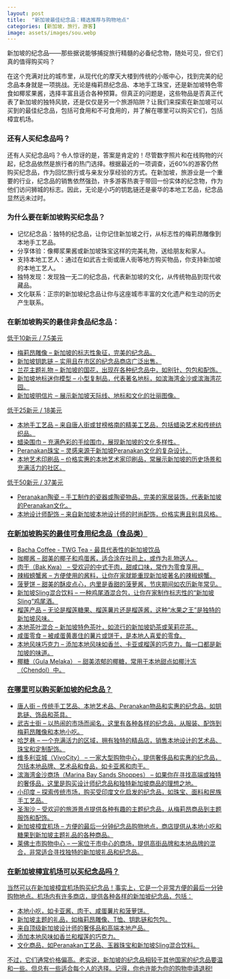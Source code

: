 ```yaml
---
layout: post
title:  "新加坡最佳纪念品：精选推荐与购物地点"
categories: [新加坡，旅行，游客]
image: assets/images/sou.webp
---
```


新加坡的纪念品——那些据说能够捕捉旅行精髓的必备纪念物，随处可见，但它们真的值得购买吗？

在这个充满对比的城市里，从现代化的摩天大楼到传统的小贩中心，找到完美的纪念品本身就是一项挑战。无论是梅莉昂纪念品、本地手工珠宝，还是新加坡特色零食如椰浆果酱，选择丰富且适合各种预算。但真正的问题是，这些物品是否真正代表了新加坡的独特风貌，还是仅仅是另一个旅游陷阱？让我们来探索在新加坡可以买到的最佳纪念品，包括可食用和不可食用的，并了解在哪里可以购买它们，包括樟宜机场。

### 还有人买纪念品吗？

还有人买纪念品吗？令人惊讶的是，答案是肯定的！尽管数字照片和在线购物的兴起，纪念品依然是旅行者的热门选择。根据最近的一项调查，近60%的游客仍然购买纪念品，作为回忆旅行或与亲友分享经验的方式。在新加坡，旅游业是一个重要的行业，纪念品的销售依然强劲，许多游客热衷于带回一份实体的纪念物，作为他们访问狮城的标志。因此，无论是小巧的钥匙链还是豪华的本地工艺品，纪念品显然远未过时。

### 为什么要在新加坡购买纪念品？

+ 记忆纪念品：独特的纪念品，让你记住新加坡之行，从标志性的梅莉昂雕像到本地手工艺品。
+ 分享体验：像椰浆果酱或新加坡珠宝这样的完美礼物，送给朋友和家人。
+ 支持本地工艺人：通过在如武吉士街或唐人街等地方购买物品，你支持新加坡的本地工艺人。
+ 独特发现：发现独一无二的纪念品，代表新加坡的文化，从传统物品到现代收藏品。
+ 文化联系：正宗的新加坡纪念品让你与这座城市丰富的文化遗产和生动的历史产生联系。

### 在新加坡购买的最佳非食品纪念品：

<u>低于10新元 / 7.5美元<u>

+ 梅莉昂雕像 – 新加坡的标志性象征，完美的纪念品。
+ 新加坡钥匙链 – 实用且在市区的纪念品商店广泛出售。
+ 兰花主题礼物 – 新加坡的国花，出现在各种纪念品中，如别针、包包和配饰。
+ 新加坡地标迷你模型 – 小型复制品，代表著名地标，如滨海湾金沙或滨海湾花园。
+ 新加坡明信片 – 展示新加坡天际线、地标和文化的壮丽图像。

<u>低于25新元 / 18美元<u>

+ 本地手工艺品 – 来自唐人街或甘榜格南的精美工艺品，包括蜡染艺术和传统纺织品。
+ 蜡染围巾 – 充满色彩的手绘围巾，展现新加坡的文化多样性。
+ Peranakan珠宝 – 灵感来源于新加坡Peranakan文化的复杂设计。
+ 本地艺术印刷品 – 价格实惠的本地艺术家印刷品，常展示新加坡的历史场景和充满活力的社区。

<u>低于50新元 / 37美元<u>

+ Peranakan陶瓷 – 手工制作的瓷器或陶瓷物品，完美的家居装饰，代表新加坡的Peranakan文化。
+ 本地设计师配饰 – 来自新加坡本地设计师的时尚配饰，价格实惠且别具风格。

### 在新加坡购买的最佳可食用纪念品（食品类）

+ Bacha Coffee - TWG Tea - 最具代表性的新加坡饮品
+ 咖椰酱 – 甜美的椰子和鸡蛋酱，适合涂在吐司上，或作为礼物送人。
+ 肉干（Bak Kwa） – 受欢迎的中式干肉，甜咸口味，常作为零食享用。
+ 辣椒螃蟹酱 – 方便使用的酱料，让你在家就能重现新加坡著名的辣椒螃蟹。
+ 菠萝饼 – 甜美的酥皮点心，内里是香甜的菠萝酱，节庆期间如农历新年常见。
+ 新加坡Sling混合饮料 – 一种鸡尾酒混合包，让你在家制作标志性的“新加坡Sling”鸡尾酒。
+ 榴莲产品 – 无论是榴莲糖果、榴莲薯片还是榴莲酱，这种“水果之王”是独特的新加坡风味。
+ 本地茶叶混合 – 新加坡特色茶叶，如流行的新加坡奶茶或茉莉花茶。
+ 咸蛋零食 – 被咸蛋黄裹住的薯片或饼干，是本地人喜爱的零食。
+ 本地风味巧克力 – 添加本地风味如香兰、卡亚或榴莲的巧克力，每一口都是新加坡的味道。
+ 椰糖（Gula Melaka） – 甜美浓郁的椰糖，常用于本地甜点如椰汁冻（Chendol）中。

### 在哪里可以购买新加坡的纪念品？

+ 唐人街 – 传统手工艺品、本地艺术品、Peranakan物品和实惠的纪念品，如钥匙链、饰品和茶具。
+ 武吉士街 – 以热闹的市场而闻名，这里有各种各样的纪念品，从服装、配饰到梅莉昂雕像和本地小吃。
+ 哈芝巷 – 一个充满活力的区域，拥有独特的精品店，销售本地设计的艺术品、珠宝和定制配饰。
+ 维多利亚城（VivoCity） – 一家大型购物中心，提供奢侈品和实惠的纪念品，包括本地品牌、艺术品和食品，如卡亚酱和肉干。
+ 滨海湾金沙商场（Marina Bay Sands Shoppes） – 如果你在寻找高端或独特的奢侈品，这里是购买设计师纪念品和独特新加坡商品的理想之地。
+ 小印度 – 探索传统市场，购买受印度文化启发的纪念品，如珠宝、面料和民族手工艺品。
+ 圣淘沙 – 受欢迎的旅游景点提供各种有趣的主题纪念品，从梅莉昂商品到主题服饰和配饰。
+ 新加坡樟宜机场 – 方便的最后一分钟纪念品购物地点，商店提供从本地小吃和糖果到新加坡主题礼品的各种商品。
+ 莱佛士市购物中心 – 一家位于市中心的商场，提供高街品牌和本地品牌的混合，非常适合寻找独特的新加坡礼品和纪念品。

### 在新加坡樟宜机场可以买纪念品吗？

当然可以在新加坡樟宜机场购买纪念品！事实上，它是一个非常方便的最后一分钟购物地点。机场内有许多商店，提供各种各样的新加坡纪念品，包括：

+ 本地小吃，如卡亚酱、肉干、咸蛋薯片和菠萝饼。
+ 新加坡主题的礼品，如梅莉昂雕像、T恤、钥匙链和包包。
+ 来自顶级新加坡设计师的奢侈品和高端本地产品。
+ 添加本地风味如香兰和榴莲的巧克力。
+ 文化商品，如Peranakan工艺品、玉器珠宝和新加坡Sling混合饮料。

不过，它们通常价格偏高。老实说，新加坡的纪念品相较于其他国家的纪念品要温和一些。但总有一些适合每个人的选择。记得，你也许能为你的购物申请[退税](https://fromhktosg.github.io/zh/singapore-tax-refunds/)!


